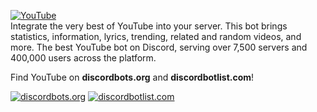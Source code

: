[![YouTube](https://i.imgur.com/hxWopGa.png)](https://discordbots.org/bot/456633518882160642)  
Integrate the very best of YouTube into your server. This bot brings statistics, information, lyrics, trending, related and random videos, and more. The best YouTube bot on Discord, serving over 7,500 servers and 400,000 users across the platform.

Find YouTube on **discordbots.org** and **discordbotlist.com**!  
  
[![discordbots.org](https://discordbots.org/api/widget/456633518882160642.svg)](https://discordbots.org/bot/456633518882160642)
[![discordbotlist.com](https://discordbotlist.com/bots/456633518882160642/widget)](https://discordbotlist.com/bots/456633518882160642)
